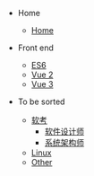 <!-- docs/_sidebar.md -->

- Home
  - [Home](/)

- Front end
  - [ES6](/front-end/ES6/)
  - [Vue 2](/front-end/Vue2/)
  - [Vue 3](/front-end/Vue3/)

- To be sorted
  - [软考](/ruankao/README.md)
    - [软件设计师](ruankao/rjsjs/)
    - [系统架构师](ruankao/xtjgs/)
  - [Linux](/Linux/)
  - [Other](/Others/)

